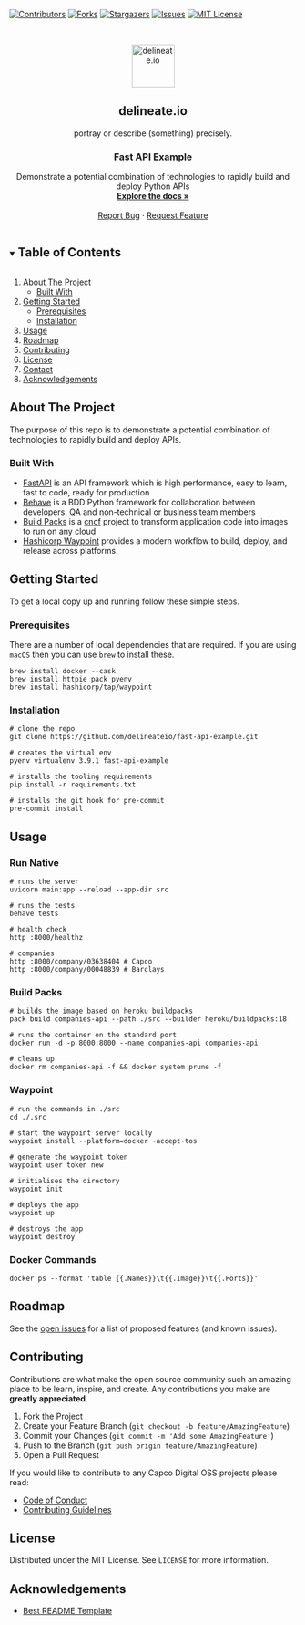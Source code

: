 [![Contributors][contributors-shield]][contributors-url]
[![Forks][forks-shield]][forks-url]
[![Stargazers][stars-shield]][stars-url]
[![Issues][issues-shield]][issues-url]
[![MIT License][license-shield]][license-url]

<!-- PROJECT LOGO -->
<br />
<p align="center">
  <img alt="delineate.io" src="https://github.com/delineateio/.github/blob/master/assets/logo.png?raw=true" height="75" />
  <h2 align="center">delineate.io</h2>
  <p align="center">portray or describe (something) precisely.</p>

  <h3 align="center">Fast API Example</h3>

  <p align="center">
    Demonstrate a potential combination of technologies to rapidly build and deploy Python APIs
    <br />
    <a href="https://github.com/delineateio/fast-api-example"><strong>Explore the docs »</strong></a>
    <br />
    <br />
    <a href="https://github.com/delineateio/fast-api-example/issues">Report Bug</a>
    ·
    <a href="https://github.com/delineateio/fast-api-example/issues">Request Feature</a>
  </p>
</p>

<!-- TABLE OF CONTENTS -->
<details open="open">
  <summary><h2 style="display: inline-block">Table of Contents</h2></summary>
  <ol>
    <li>
      <a href="#about-the-project">About The Project</a>
      <ul>
        <li><a href="#built-with">Built With</a></li>
      </ul>
    </li>
    <li>
      <a href="#getting-started">Getting Started</a>
      <ul>
        <li><a href="#prerequisites">Prerequisites</a></li>
        <li><a href="#installation">Installation</a></li>
      </ul>
    </li>
    <li><a href="#usage">Usage</a></li>
    <li><a href="#roadmap">Roadmap</a></li>
    <li><a href="#contributing">Contributing</a></li>
    <li><a href="#license">License</a></li>
    <li><a href="#contact">Contact</a></li>
    <li><a href="#acknowledgements">Acknowledgements</a></li>
  </ol>
</details>

<!-- ABOUT THE PROJECT -->
## About The Project

The purpose of this repo is to demonstrate a potential combination of technologies to rapidly build and deploy APIs.

### Built With

* [FastAPI](https://fastapi.tiangolo.com/) is an API framework which is  high performance, easy to learn, fast to code, ready for production
* [Behave](https://github.com/behave/behave/tree/121e61c5598b7967fd8a2eb1833235b282dc3ca6) is a BDD Python framework for collaboration between developers, QA and non-technical or business team members
* [Build Packs](https://buildpacks.io/) is a [cncf](https://www.cncf.io/) project to transform application code into images to run on any cloud
* [Hashicorp Waypoint](https://www.waypointproject.io/) provides a modern workflow to build, deploy, and release across platforms.

<!-- GETTING STARTED -->
## Getting Started

To get a local copy up and running follow these simple steps.

### Prerequisites

There are a number of local dependencies that are required.  If you are using `macOS` then you can use `brew` to install these.

```shell
brew install docker --cask
brew install httpie pack pyenv
brew install hashicorp/tap/waypoint
```

### Installation

```shell
# clone the repo
git clone https://github.com/delineateio/fast-api-example.git

# creates the virtual env
pyenv virtualenv 3.9.1 fast-api-example

# installs the tooling requirements
pip install -r requirements.txt

# installs the git hook for pre-commit
pre-commit install
```

<!-- USAGE EXAMPLES -->
## Usage

### Run Native

```shell
# runs the server
uvicorn main:app --reload --app-dir src

# runs the tests
behave tests

# health check
http :8000/healthz

# companies
http :8000/company/03638404 # Capco
http :8000/company/00048839 # Barclays
```

### Build Packs

```shell
# builds the image based on heroku buildpacks
pack build companies-api --path ./src --builder heroku/buildpacks:18

# runs the container on the standard port
docker run -d -p 8000:8000 --name companies-api companies-api

# cleans up
docker rm companies-api -f && docker system prune -f
```

### Waypoint

```shell
# run the commands in ./src
cd ./.src

# start the waypoint server locally
waypoint install --platform=docker -accept-tos

# generate the waypoint token
waypoint user token new

# initialises the directory
waypoint init

# deploys the app
waypoint up

# destroys the app
waypoint destroy
```

### Docker Commands

```shell
docker ps --format 'table {{.Names}}\t{{.Image}}\t{{.Ports}}'
```

<!-- ROADMAP -->
## Roadmap

See the [open issues](https://github.com/delineateio/fast-api-example/issues) for a list of proposed features (and known issues).

<!-- CONTRIBUTING -->
## Contributing

Contributions are what make the open source community such an amazing place to be learn, inspire, and create. Any contributions you make are **greatly appreciated**.

1. Fork the Project
2. Create your Feature Branch (`git checkout -b feature/AmazingFeature`)
3. Commit your Changes (`git commit -m 'Add some AmazingFeature'`)
4. Push to the Branch (`git push origin feature/AmazingFeature`)
5. Open a Pull Request

If you would like to contribute to any Capco Digital OSS projects please read:

* [Code of Conduct](https://github.com/delineateio/.github/blob/master/CODE_OF_CONDUCT.md)
* [Contributing Guidelines](https://github.com/delineateio/.github/blob/master/CONTRIBUTING.md)

<!-- LICENSE -->
## License

Distributed under the MIT License. See `LICENSE` for more information.

<!-- ACKNOWLEDGEMENTS -->
## Acknowledgements

* [Best README Template](https://github.com/othneildrew/Best-README-Template/blob/master/README.md)

<!-- MARKDOWN LINKS & IMAGES -->
<!-- https://www.markdownguide.org/basic-syntax/#reference-style-links -->
[contributors-shield]: https://img.shields.io/github/contributors/delineateio/fast-api-example.svg?style=for-the-badge
[contributors-url]: https://github.com/delineateio/fast-api-example/graphs/contributors
[forks-shield]: https://img.shields.io/github/forks/delineateio/fast-api-example.svg?style=for-the-badge
[forks-url]: https://github.com/delineateio/fast-api-example/network/members
[stars-shield]: https://img.shields.io/github/stars/delineateio/fast-api-example.svg?style=for-the-badge
[stars-url]: https://github.com/delineateio/fast-api-example/stargazers
[issues-shield]: https://img.shields.io/github/issues/delineateio/fast-api-example.svg?style=for-the-badge
[issues-url]: https://github.com/delineateio/fast-api-example/issues
[license-shield]: https://img.shields.io/github/license/delineateio/fast-api-example.svg?style=for-the-badge
[license-url]: https://github.com/delineateio/fast-api-example/blob/master/LICENSE
